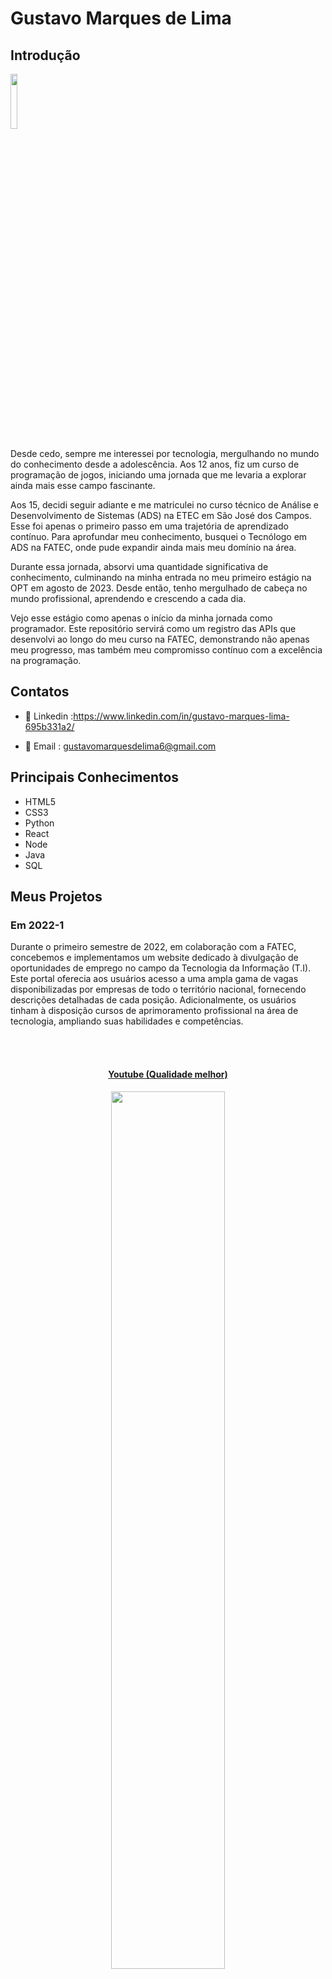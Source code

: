 # Gustavo Marques de Lima

## Introdução
<img src='/img/01/gustavo.webp' width="15%" />

Desde cedo, sempre me interessei por tecnologia, mergulhando no mundo do conhecimento desde a adolescência. Aos 12 anos, fiz um curso de programação de jogos, iniciando uma jornada que me levaria a explorar ainda mais esse campo fascinante.

Aos 15, decidi seguir adiante e me matriculei no curso técnico de Análise e Desenvolvimento de Sistemas (ADS) na ETEC em São José dos Campos. Esse foi apenas o primeiro passo em uma trajetória de aprendizado contínuo. Para aprofundar meu conhecimento, busquei o Tecnólogo em ADS na FATEC, onde pude expandir ainda mais meu domínio na área.

Durante essa jornada, absorvi uma quantidade significativa de conhecimento, culminando na minha entrada no meu primeiro estágio na OPT em agosto de 2023. Desde então, tenho mergulhado de cabeça no mundo profissional, aprendendo e crescendo a cada dia.

Vejo esse estágio como apenas o início da minha jornada como programador. Este repositório servirá como um registro das APIs que desenvolvi ao longo do meu curso na FATEC, demonstrando não apenas meu progresso, mas também meu compromisso contínuo com a excelência na programação.

## Contatos
- 💼 Linkedin :https://www.linkedin.com/in/gustavo-marques-lima-695b331a2/

- 📧 Email : gustavomarquesdelima6@gmail.com

## Principais Conhecimentos
* HTML5
* CSS3
* Python
* React
* Node
* Java
* SQL

## Meus Projetos

### Em 2022-1
Durante o primeiro semestre de 2022, em colaboração com a FATEC, concebemos e implementamos um website dedicado à divulgação de oportunidades de emprego no campo da Tecnologia da Informação (T.I). Este portal oferecia aos usuários acesso a uma ampla gama de vagas disponibilizadas por empresas de todo o território nacional, fornecendo descrições detalhadas de cada posição. Adicionalmente, os usuários tinham à disposição cursos de aprimoramento profissional na área de tecnologia, ampliando suas habilidades e competências.

<br>
  <h4 align="center"><br><a href="https://www.youtube.com/watch?v=vAR8DCsnbfE">Youtube (Qualidade melhor)</a></h4>
  <p align="center">
    <img src="/img/01/gif_localizacao_pagweb.gif" width="60%" />
</p>

<br>
  <h4 align="center"><br><a href="https://youtu.be/MpbO26x4V6s">Youtube (Qualidade melhor)</a></h4>
  <p align="center">
    <img src="/img/01/cursos-botao.gif" width="60%" />
</p>

<br>
  <h4 align="center"><br><a href="https://youtu.be/GsF3vHnyO84">Youtube (Qualidade melhor)</a></h4>
  <p align="center">
    <img src="/img/01/graficos_parte1.gif" width="60%" />
</p>

<br>
  <p align="center">
    <img src="/img/01/graficos_parte2.gif" width="60%" />
</p>

<br>
  <h4 align="center"><br><a href="https://youtu.be/iMzZy33cA94">Youtube (Qualidade melhor)</a></h4>
  <p align="center">
    <img src="/img/01/contatos.gif" width="60%" />
</p>
<br>

Para mais informações:
[GIT](https://github.com/gusta7597/API-FATEC)

#### Tecnologias Utilizadas
* HTML5
* CSS3
* Java Script
* Bootstrap
* Python
* Flask
* SQL
* SQLite
* AWS
* Github
* Figma

#### Contribuições Pessoais
No decorrer desse projeto, eu estava na equipe como desenvolvedor, ajudando meus colegas sempre que necessário. Mas também entrei em cena em alguns pontos específicos.

Um desses momentos foi na página de vagas, onde fiz boa parte do código. Além disso, dei uma mãozinha no design do site, criando o logo e outros elementos visuais. Acho que deu uma boa contribuição para deixar tudo com uma cara legal.
#### Hard Skills
* HTML5 - Possuo habilidade para estruturar semanticamente páginas web de forma autônoma, garantindo uma organização lógica e acessível dos elementos.

* CSS3 - Sou capaz de estilizar páginas web de maneira independente, utilizando CSS3 para criar layouts atraentes e responsivos que complementam a estrutura HTML.

* Python - Adquiri conhecimentos em raspagem de dados utilizando Python, além de aprender a organizar e manipular esses dados de forma eficiente para diversas finalidades.

* SQL - Possuo autonomia na criação de operações CRUD (Create, Read, Update, Delete) em sistemas de banco de dados, utilizando SQL para manipular e gerenciar dados de forma eficaz.

#### Soft Skills
* Comunicação:
Para facilitar o acompanhamento do desenvolvimento das atividades, exercitei minhas habilidades de comunicação ao participar de reuniões semanais com a equipe. Estas reuniões eram essenciais para garantir a sincronização de esforços e a avaliação do progresso das tarefas.

### Em 2022-2
Durante o segundo semestre de 2022, estabelecemos uma colaboração estratégica com a renomada Trackcash, uma empresa especializada em soluções de conciliação financeira direcionadas a e-commerces, marketplaces e estabelecimentos físicos.

Neste contexto, foi incumbida a nós a missão de conceber um software desktop personalizado, destinado a disponibilizar aos clientes da Trackcash informações cruciais sobre suas atividades de vendas. O propósito primordial era garantir uma experiência de usuário fluida e intuitiva, entregando dados de forma acessível através de planilhas e painéis de controle, com o intuito de otimizar a elaboração de estratégias financeiras e identificar possíveis obstáculos ao término de cada ciclo de vendas.

Um ponto crucial nesse empreendimento residia na arquitetura do sistema de autenticação e registro. Isso se dava pela necessidade de incluir detalhes específicos durante o processo de inscrição, como o nome do canal de vendas (por exemplo: Mercado Livre, Americanas), o tipo de canal (seja Marketplace ou plataforma de pagamentos) e o método de autenticação utilizado (seja através de usuário/senha ou Token). Para garantir o atendimento eficaz de todos esses requisitos, dedicamos especial atenção à modelagem e desenvolvimento do banco de dados, assegurando que todas as exigências da Trackcash fossem plenamente satisfeitas.

É crucial ressaltar que, dentro deste projeto, os clientes são também tratados como canais, um aspecto que permeia toda a estruturação e funcionalidade do software desenvolvido.



<br>
  <h4 align="center"><br><a href="https://www.youtube.com/watch?v=Ayp1KyIrV_s">Youtube (Qualidade melhor)</a></h4>
  <p align="center">
    <img src="/img/02/Config_canais_token.gif" width="60%" />
</p>
<br>


<br>
  <h4 align="center"><br><a href="https://youtu.be/sJAp-t41iLQ">Youtube (Qualidade melhor)</a></h4>
  <p align="center">
    <img src="/img/02/tela-configuracao-canais.gif" width="60%" />
</p>
<br>

Para mais informações:
[GIT](https://github.com/gusta7597/API-FATEC-2-SEM)

#### Tecnologias Utilizadas
* Java - Utilizada como linguagem base para criação dos scripts do projeto.
* JavaFX - Ferramenta empregada para o design e desenvolvimento das interfaces gráficas do usuário.
* SQL - Utilizada como linguagem para interação com o banco de dados do projeto.
* MYSQL - Banco de dados escolhido como o sistema de gerenciamento de dados para o projeto.
* Github - Utilizado para a publicação e documentação do projeto, facilitando o versionamento e a colaboração entre os membros da equipe.

#### Contribuições Pessoais
Durante o desenvolvimento deste projeto, desempenhei um papel ativo como membro da equipe de desenvolvimento. Minha principal área de atuação concentrou-se na criação das interfaces gráficas utilizando o SceneBuilder, uma ferramenta de design e layout fornecida pela Oracle para o desenvolvimento de interfaces de usuário em JavaFX.

Especificamente, dediquei-me à configuração personalizada de cada usuário. Essas configurações abrangiam as conexões desejadas pelo usuário em nossa aplicação, seja com marketplaces ou plataformas de pagamento. Minha responsabilidade envolvia a criação, visualização e edição de cada configuração individualmente criada pelo usuário, empregando scripts em Java e seguindo princípios de orientação a objetos.

Após três sprints dedicados à parte de configurações, na quarta e última etapa, concentrei-me na implementação da funcionalidade de edição de usuário. Isso permitia que os usuários modificassem as informações que haviam inserido anteriormente em nossa aplicação, proporcionando uma experiência mais dinâmica e personalizada.

#### Hard Skills
* Java - Tenho autonomia para desenvolver o back-end utilizando a linguagem Java e os conceitos de Programação Orientada a Objetos (POO).
* JavaFX - Possuo habilidades para desenvolver interfaces gráficas de usuário (GUIs) utilizando JavaFX.
* SQL - Sou capaz de realizar operações básicas de manipulação de dados em sistemas de banco de dados (CRUD) utilizando SQL.

#### Soft Skills

* Comunicação - Como membro da equipe de desenvolvimento, aprimorei minhas habilidades de comunicação ao interagir com colegas mais experientes e ao compartilhar minhas ideias durante as reuniões diárias.
* Organização - Pratiquei minhas habilidades de organização durante o desenvolvimento do projeto, ao planejar e priorizar minhas tarefas de acordo com os requisitos e prazos estabelecidos.

### Em 2023-1
Mesmo formato

### Em 2023-2
Mesmo formato

### Em 2024-1
Mesmo formato

### Em 2024-2
Mesmo formato
